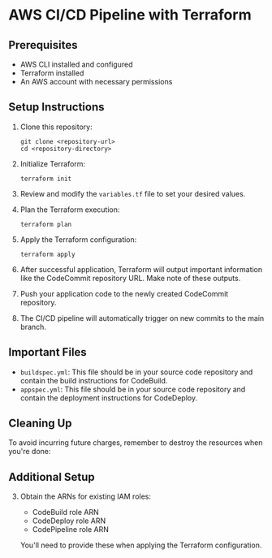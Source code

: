 # AWS CI/CD Pipeline with Terraform

## Prerequisites

- AWS CLI installed and configured
- Terraform installed
- An AWS account with necessary permissions

## Setup Instructions

1. Clone this repository:
   ```
   git clone <repository-url>
   cd <repository-directory>
   ```

2. Initialize Terraform:
   ```
   terraform init
   ```

3. Review and modify the `variables.tf` file to set your desired values.

4. Plan the Terraform execution:
   ```
   terraform plan
   ```

5. Apply the Terraform configuration:
   ```
   terraform apply
   ```

6. After successful application, Terraform will output important information like the CodeCommit repository URL. Make note of these outputs.

7. Push your application code to the newly created CodeCommit repository.

8. The CI/CD pipeline will automatically trigger on new commits to the main branch.

## Important Files

- `buildspec.yml`: This file should be in your source code repository and contain the build instructions for CodeBuild.
- `appspec.yml`: This file should be in your source code repository and contain the deployment instructions for CodeDeploy.

## Cleaning Up

To avoid incurring future charges, remember to destroy the resources when you're done:

## Additional Setup

3. Obtain the ARNs for existing IAM roles:
   - CodeBuild role ARN
   - CodeDeploy role ARN
   - CodePipeline role ARN

   You'll need to provide these when applying the Terraform configuration.
